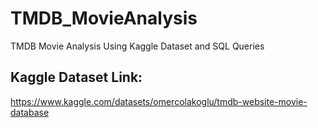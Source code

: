 # TMDB_MovieAnalysis
TMDB Movie Analysis Using Kaggle Dataset and SQL Queries

## Kaggle Dataset Link:
https://www.kaggle.com/datasets/omercolakoglu/tmdb-website-movie-database
